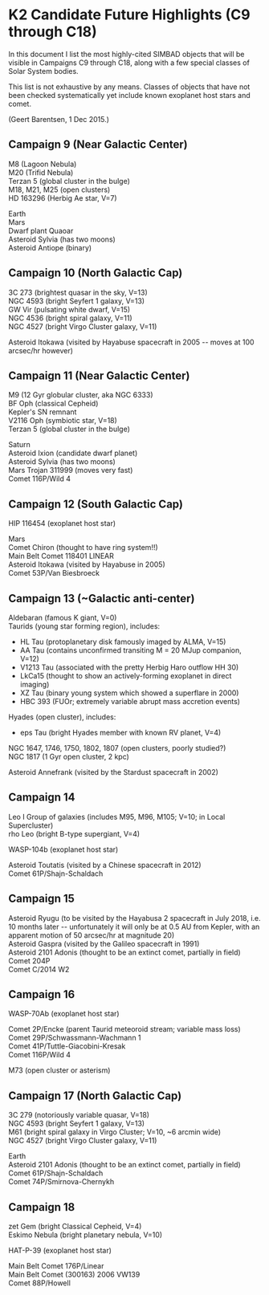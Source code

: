 # K2 Candidate Future Highlights (C9 through C18)

In this document I list the most highly-cited SIMBAD objects that will be
visible in Campaigns C9 through C18, along with a few special classes of
Solar System bodies.

This list is not exhaustive by any means.
Classes of objects that have not been checked systematically yet
include known exoplanet host stars and comet.

(Geert Barentsen, 1 Dec 2015.)

## Campaign 9  (Near Galactic Center)
M8 (Lagoon Nebula)<br>
M20 (Trifid Nebula)<br>
Terzan 5 (global cluster in the bulge)<br>
M18, M21, M25 (open clusters)<br>
HD 163296 (Herbig Ae star, V=7)<br>

Earth<br>
Mars<br>
Dwarf plant Quaoar<br>
Asteroid Sylvia (has two moons)<br>
Asteroid Antiope (binary)<br>

## Campaign 10  (North Galactic Cap)<br>
3C 273 (brightest quasar in the sky, V=13)<br>
NGC 4593 (bright Seyfert 1 galaxy, V=13)<br>
GW Vir (pulsating white dwarf, V=15)<br>
NGC 4536 (bright spiral galaxy, V=11)<br>
NGC 4527 (bright Virgo Cluster galaxy, V=11)<br>

Asteroid Itokawa (visited by Hayabuse spacecraft in 2005 -- moves at 100 arcsec/hr however)<br>


## Campaign 11  (Near Galactic Center)<br>
M9 (12 Gyr globular cluster, aka NGC 6333)<br>
BF Oph (classical Cepheid)<br>
Kepler's SN remnant<br>
V2116 Oph (symbiotic star, V=18)<br>
Terzan 5 (global cluster in the bulge)<br>

Saturn<br>
Asteroid Ixion (candidate dwarf planet)<br>
Asteroid Sylvia (has two moons)<br>
Mars Trojan 311999 (moves very fast)<br>
Comet 116P/Wild 4

## Campaign 12  (South Galactic Cap)<br>
HIP 116454 (exoplanet host star)<br>

Mars<br>
Comet Chiron (thought to have ring system!!)<br>
Main Belt Comet 118401 LINEAR<br>
Asteroid Itokawa (visited by Hayabuse in 2005)<br>
Comet 53P/Van Biesbroeck


## Campaign 13 (~Galactic anti-center)
Aldebaran (famous K giant, V=0)<br>
Taurids (young star forming region), includes:<br>
  - HL Tau (protoplanetary disk famously imaged by ALMA, V=15)<br>
  - AA Tau (contains unconfirmed transiting M = 20 MJup companion, V=12)<br>
  - V1213 Tau (associated with the pretty Herbig Haro outflow HH 30)<br>
  - LkCa15 (thought to show an actively-forming exoplanet in direct imaging)<br>
  - XZ Tau (binary young system which showed a superflare in 2000)<br>
  - HBC 393 (FUOr; extremely variable abrupt mass accretion events)<br>

Hyades (open cluster), includes:<br>
  - eps Tau (bright Hyades member with known RV planet, V=4)<br>

NGC 1647, 1746, 1750, 1802, 1807 (open clusters, poorly studied?)<br>
NGC 1817 (1 Gyr open cluster, 2 kpc)<br>

Asteroid Annefrank (visited by the Stardust spacecraft in 2002)<br>

## Campaign 14
Leo I Group of galaxies (includes M95, M96, M105; V=10; in Local Supercluster)<br>
rho Leo (bright B-type supergiant, V=4)<br>

WASP-104b (exoplanet host star)

Asteroid Toutatis (visited by a Chinese spacecraft in 2012)<br>
Comet 61P/Shajn-Schaldach

## Campaign 15
Asteroid Ryugu (to be visited by the Hayabusa 2 spacecraft in July 2018, i.e. 10 months later -- unfortunately it will only be at 0.5 AU from Kepler, with an apparent motion of 50 arcsec/hr at magnitude 20)<br>
Asteroid Gaspra (visited by the Galileo spacecraft in 1991)<br>
Asteroid 2101 Adonis (thought to be an extinct comet, partially in field)<br>
Comet 204P<br>
Comet C/2014 W2

## Campaign 16
WASP-70Ab (exoplanet host star)

Comet 2P/Encke (parent Taurid meteoroid stream; variable mass loss)<br>
Comet 29P/Schwassmann-Wachmann 1<br>
Comet 41P/Tuttle-Giacobini-Kresak<br>
Comet 116P/Wild 4

M73 (open cluster or asterism)

## Campaign 17  (North Galactic Cap)
3C 279 (notoriously variable quasar, V=18)<br>
NGC 4593 (bright Seyfert 1 galaxy, V=13)<br>
M61 (bright spiral galaxy in Virgo Cluster; V=10, ~6 arcmin wide)<br>
NGC 4527 (bright Virgo Cluster galaxy, V=11)<br>

Earth<br>
Asteroid 2101 Adonis (thought to be an extinct comet, partially in field)<br>
Comet 61P/Shajn-Schaldach<br>
Comet 74P/Smirnova-Chernykh

## Campaign 18
zet Gem (bright Classical Cepheid, V=4)<br>
Eskimo Nebula (bright planetary nebula, V=10)<br>

HAT-P-39 (exoplanet host star)

Main Belt Comet 176P/Linear<br>
Main Belt Comet (300163) 2006 VW139<br>
Comet 88P/Howell
